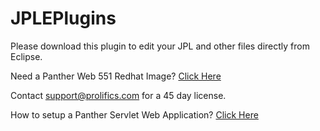 # JPLEPlugins
Please download this plugin to edit your JPL and other files directly from Eclipse.

Need a Panther Web 551 Redhat Image? [Click Here](https://hub.docker.com/r/prolificspanther)

Contact support@prolifics.com for a 45 day license.

How to setup a Panther Servlet Web Application? [Click Here](https://github.com/ProlificsPanther/PantherWeb/releases)
